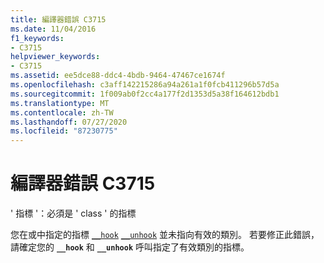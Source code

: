 ```yaml
---
title: 編譯器錯誤 C3715
ms.date: 11/04/2016
f1_keywords:
- C3715
helpviewer_keywords:
- C3715
ms.assetid: ee5dce88-ddc4-4bdb-9464-47467ce1674f
ms.openlocfilehash: c3aff142215286a94a261a1f0fcb411296b57d5a
ms.sourcegitcommit: 1f009ab0f2cc4a177f2d1353d5a38f164612bdb1
ms.translationtype: MT
ms.contentlocale: zh-TW
ms.lasthandoff: 07/27/2020
ms.locfileid: "87230775"
---
```

# <a name="compiler-error-c3715"></a>編譯器錯誤 C3715

' 指標 '：必須是 ' class ' 的指標

您在或中指定的指標 [`__hook`](../../cpp/hook.md) [`__unhook`](../../cpp/unhook.md) 並未指向有效的類別。 若要修正此錯誤，請確定您的 **`__hook`** 和 **`__unhook`** 呼叫指定了有效類別的指標。
